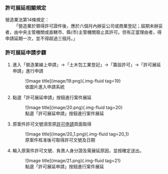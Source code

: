 ### 許可展延相關規定

營造業法第14條規定：<br>
&emsp;&emsp;「營造業於領得許可證件後，應於六個月內辦妥公司或商業登記；屆期未辦妥者，由中央主管機關或直轄市、縣(市)主管機關廢止其許可。但有正當理由者，得申請延期一次，並不得超過三個月。」

### 許可展延申請步驟

1. 進入「營造業線上申請」→「土木包工業登記」→「籌設許可」→「許可展延申請」進行申請
    <figure markdown="span">
    ![Image title](image/19.png){.img-fluid tag=19}
    <figcaption>依圖片進入申請系統</figcaption>
    </figure>

2. 點選「許可展延申請」按鈕進行案件展延
    <figure markdown="span">
    ![Image title](image/20.png){.img-fluid tag=20}
    <figcaption>點選「許可展延申請」按鈕進行案件展延</figcaption>
    </figure>

3. 原案件許可文號須至原[許可申請](Contractors_Registration.md)頁面取得
    <figure markdown="span">
    ![Image title](image/20_1.png){.img-fluid tag=20_1}
    <figcaption>原案件核准後可取得許可文號及日期</figcaption>
    </figure>
4. 輸入原案件許可文號、負責人身分證及需展延原因，並按確定送出。
    <figure markdown="span">
    ![Image title](image/21.png){.img-fluid tag=21}
    <figcaption>點選「許可展延申請」按鈕進行案件展延</figcaption>
    </figure>


    